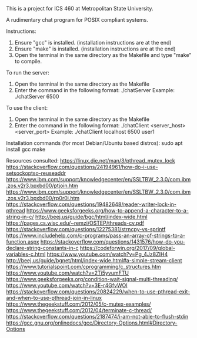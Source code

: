 This is a project for ICS 460 at Metropolitan State University.

A rudimentary chat program for POSIX compliant systems.

Instructions:
1. Ensure "gcc" is installed. (installation instructions are at the end)
2. Ensure "make" is installed. (installation instructions are at the end)
3. Open the terminal in the same directory as the Makefile and type "make" to compile.

To run the server:
1. Open the terminal in the same directory as the Makefile
2. Enter the command in the following format: ./chatServer <port>
   Example: ./chatServer 6500

To use the client:
1. Open the terminal in the same directory as the Makefile
2. Enter the command in the following format: ./chatClient <server_host> <server_port> <username>
   Example: ./chatClient localhost 6500 user1

Installation commands (for most Debian/Ubuntu based distros):
sudo apt install gcc make

Resources consulted:
https://linux.die.net/man/3/pthread_mutex_lock
https://stackoverflow.com/questions/24194961/how-do-i-use-setsockoptso-reuseaddr
https://www.ibm.com/support/knowledgecenter/en/SSLTBW_2.3.0/com.ibm.zos.v2r3.bpxbd00/ptjoin.htm
https://www.ibm.com/support/knowledgecenter/en/SSLTBW_2.3.0/com.ibm.zos.v2r3.bpxbd00/rp0r0i.htm
https://stackoverflow.com/questions/19482648/reader-writer-lock-in-pthread
https://www.geeksforgeeks.org/how-to-append-a-character-to-a-string-in-c/
http://beej.us/guide/bgc/html/index-wide.html
https://pages.cs.wisc.edu/~remzi/OSTEP/threads-cv.pdf
https://stackoverflow.com/questions/12275381/strncpy-vs-sprintf
https://www.includehelp.com/c-programs/pass-an-array-of-strings-to-a-function.aspx
https://stackoverflow.com/questions/1431576/how-do-you-declare-string-constants-in-c
https://codeforwin.org/2017/09/global-variables-c.html
https://www.youtube.com/watch?v=Pg_4Jz8ZIH4
http://beej.us/guide/bgnet/html/index-wide.html#a-simple-stream-client
https://www.tutorialspoint.com/cprogramming/c_structures.htm
https://www.youtube.com/watch?v=2Ti5yvumFTU
https://www.geeksforgeeks.org/condition-wait-signal-multi-threading/
https://www.youtube.com/watch?v=3E-r4GfvWOI
https://stackoverflow.com/questions/20824229/when-to-use-pthread-exit-and-when-to-use-pthread-join-in-linux
https://www.thegeekstuff.com/2012/05/c-mutex-examples/
https://www.thegeekstuff.com/2012/04/terminate-c-thread/
https://stackoverflow.com/questions/2187474/i-am-not-able-to-flush-stdin
https://gcc.gnu.org/onlinedocs/gcc/Directory-Options.html#Directory-Options
